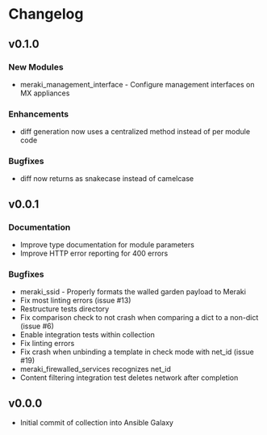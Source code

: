 # Changelog

## v0.1.0

### New Modules
* meraki_management_interface - Configure management interfaces on MX appliances

### Enhancements
* diff generation now uses a centralized method instead of per module code

### Bugfixes
* diff now returns as snakecase instead of camelcase


## v0.0.1

### Documentation
* Improve type documentation for module parameters
* Improve HTTP error reporting for 400 errors

### Bugfixes
* meraki_ssid - Properly formats the walled garden payload to Meraki
* Fix most linting errors (issue #13)
* Restructure tests directory
* Fix comparison check to not crash when comparing a dict to a non-dict (issue #6)
* Enable integration tests within collection
* Fix linting errors
* Fix crash when unbinding a template in check mode with net_id (issue #19)
* meraki_firewalled_services recognizes net_id
* Content filtering integration test deletes network after completion

## v0.0.0
* Initial commit of collection into Ansible Galaxy
